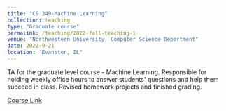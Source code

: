 ```yaml
---
title: "CS 349-Machine Learning"
collection: teaching
type: "Graduate course"
permalink: /teaching/2022-fall-teaching-1
venue: "Northwestern University, Computer Science Department"
date: 2022-9-21
location: "Evanston, IL"
---
```


TA for the graduate level course - Machine Learning. Responsible for holding weekly office hours to answer students' questions and help them succeed in class. Revised homework projects and finished grading.

[Course Link](https://www.mccormick.northwestern.edu/computer-science/academics/courses/descriptions/349.html)